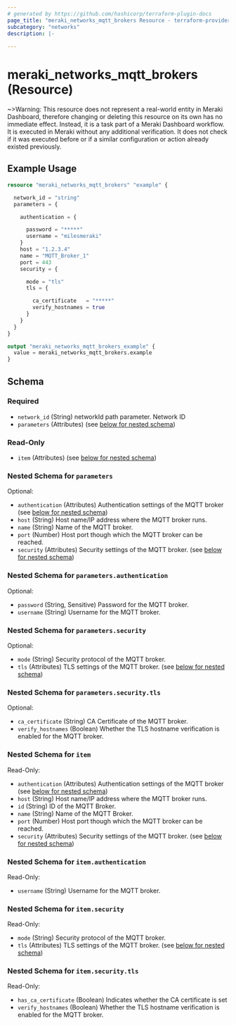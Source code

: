 ```yaml
---
# generated by https://github.com/hashicorp/terraform-plugin-docs
page_title: "meraki_networks_mqtt_brokers Resource - terraform-provider-meraki"
subcategory: "networks"
description: |-
  
---
```


# meraki_networks_mqtt_brokers (Resource)





~>Warning: This resource does not represent a real-world entity in Meraki Dashboard, therefore changing or deleting this resource on its own has no immediate effect. Instead, it is a task part of a Meraki Dashboard workflow. It is executed in Meraki without any additional verification. It does not check if it was executed before or if a similar configuration or action 
already existed previously.


## Example Usage

```terraform
resource "meraki_networks_mqtt_brokers" "example" {

  network_id = "string"
  parameters = {

    authentication = {

      password = "*****"
      username = "milesmeraki"
    }
    host = "1.2.3.4"
    name = "MQTT_Broker_1"
    port = 443
    security = {

      mode = "tls"
      tls = {

        ca_certificate   = "*****"
        verify_hostnames = true
      }
    }
  }
}

output "meraki_networks_mqtt_brokers_example" {
  value = meraki_networks_mqtt_brokers.example
}
```

<!-- schema generated by tfplugindocs -->
## Schema

### Required

- `network_id` (String) networkId path parameter. Network ID
- `parameters` (Attributes) (see [below for nested schema](#nestedatt--parameters))

### Read-Only

- `item` (Attributes) (see [below for nested schema](#nestedatt--item))

<a id="nestedatt--parameters"></a>
### Nested Schema for `parameters`

Optional:

- `authentication` (Attributes) Authentication settings of the MQTT broker (see [below for nested schema](#nestedatt--parameters--authentication))
- `host` (String) Host name/IP address where the MQTT broker runs.
- `name` (String) Name of the MQTT broker.
- `port` (Number) Host port though which the MQTT broker can be reached.
- `security` (Attributes) Security settings of the MQTT broker. (see [below for nested schema](#nestedatt--parameters--security))

<a id="nestedatt--parameters--authentication"></a>
### Nested Schema for `parameters.authentication`

Optional:

- `password` (String, Sensitive) Password for the MQTT broker.
- `username` (String) Username for the MQTT broker.


<a id="nestedatt--parameters--security"></a>
### Nested Schema for `parameters.security`

Optional:

- `mode` (String) Security protocol of the MQTT broker.
- `tls` (Attributes) TLS settings of the MQTT broker. (see [below for nested schema](#nestedatt--parameters--security--tls))

<a id="nestedatt--parameters--security--tls"></a>
### Nested Schema for `parameters.security.tls`

Optional:

- `ca_certificate` (String) CA Certificate of the MQTT broker.
- `verify_hostnames` (Boolean) Whether the TLS hostname verification is enabled for the MQTT broker.




<a id="nestedatt--item"></a>
### Nested Schema for `item`

Read-Only:

- `authentication` (Attributes) Authentication settings of the MQTT broker (see [below for nested schema](#nestedatt--item--authentication))
- `host` (String) Host name/IP address where the MQTT broker runs.
- `id` (String) ID of the MQTT Broker.
- `name` (String) Name of the MQTT Broker.
- `port` (Number) Host port though which the MQTT broker can be reached.
- `security` (Attributes) Security settings of the MQTT broker. (see [below for nested schema](#nestedatt--item--security))

<a id="nestedatt--item--authentication"></a>
### Nested Schema for `item.authentication`

Read-Only:

- `username` (String) Username for the MQTT broker.


<a id="nestedatt--item--security"></a>
### Nested Schema for `item.security`

Read-Only:

- `mode` (String) Security protocol of the MQTT broker.
- `tls` (Attributes) TLS settings of the MQTT broker. (see [below for nested schema](#nestedatt--item--security--tls))

<a id="nestedatt--item--security--tls"></a>
### Nested Schema for `item.security.tls`

Read-Only:

- `has_ca_certificate` (Boolean) Indicates whether the CA certificate is set
- `verify_hostnames` (Boolean) Whether the TLS hostname verification is enabled for the MQTT broker.
